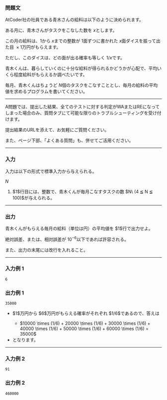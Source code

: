 
<div>

<div>

### **問題文**

<section>
AtCoder社の社員である青木さんの給料は以下のように決められます。

ある月に、青木さんがタスクをこなした数を $x$とします。

この月の給料は、$1$から $x$までの整数が $1$面ずつに書かれた $x$面ダイスを振って出た目 ${}\times{}$$1$万円がもらえます。

ただし、このダイスは、どの面が出る確率も等しく $1/x$です。

青木くんは、暮らしていくのに十分な給料が得られるかどうかが心配で、平均いくら程度給料がもらえるか調べたいです。

毎月、青木くんはちょうど $N$個のタスクをこなすこととし、毎月の給料の平均値を求めるプログラムを書いてください。


</section>

</div>

---

<div>

<section>

<span>

<p>
A問題では、提出した結果、全てのテストに対する判定がWAまたはREになってしまった場合のみ、質問タブにて可能な限りのトラブルシューティングを受け付けます。
</p>

<p>
提出結果のURLを添えて、お気軽にご質問ください。
</p>

<p>
また、ページ下部、「よくある質問」も、併せてご活用ください。
</p>

</span>

</section>

</div>

---

<div>

### **入力**

<section>
入力は以下の形式で標準入力から与えられる。

<div>

$N$
</div>

<ol>

<li>
$1$行目には、整数で、青木くんが毎月こなすタスクの数 $N\ (4 ≦ N ≦ 100)$が与えられる。
</li>

</ol>

</section>

</div>

---

<div>

### **出力**

<section>
青木くんがもらえる毎月の給料（単位は円）の平均値を $1$行で出力せよ。

絶対誤差、または、相対誤差が $10^{-6}$以下であれば許容される。

また、出力の末尾には改行を入れること。
	
</section>

</div>

---

<div>

### **入力例 1**

<section>

```
6
```

</section>

</div>

<div>

### **出力例 1**

<section>

```
35000
```

<ul>

<li>
$1$万円から $6$万円がもらえる確率がそれぞれ $1/6$であるので、答えは
</li>

<ul>

<li>
$10000 \times (1/6) + 20000 \times (1/6) + 30000 \times (1/6) + 40000 \times (1/6) + 50000 \times (1/6) + 60000 \times (1/6) = 35000$
</li>

</ul>

<li>
となります。
</li>

</ul>

</section>

</div>

---

<div>

### **入力例 2**

<section>

```
91
```

</section>

</div>

<div>

### **出力例 2**

<section>

```
460000
```

</section>

</div>

</div>
